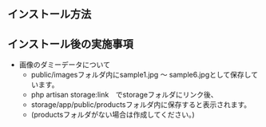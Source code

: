## インストール方法

## インストール後の実施事項
  - 画像のダミーデータについて
    * public/imagesフォルダ内にsample1.jpg ～ sample6.jpgとして保存しています。
    * php artisan storage:link　でstorageフォルダにリンク後、
    * storage/app/public/productsフォルダ内に保存すると表示されます。
    * (productsフォルダがない場合は作成してください。) 
